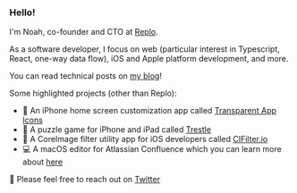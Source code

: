 ### Hello!
I'm Noah, co-founder and CTO at [Replo](https://replo.app).

As a software developer, I focus on web (particular interest in Typescript, React, one-way data flow), iOS and Apple platform development, and more.

You can read technical posts on [my blog](https://noahgilmore.com/blog)!

Some highlighted projects (other than Replo):
- 📱 An iPhone home screen customization app called [Transparent App Icons](https://noahgilmore.com/blog/transparent-app-icons/)
- 🧩 A puzzle game for iPhone and iPad called [Trestle](https://apps.apple.com/us/app/trestle-the-new-sudoku/id1300230302)
- 🎨 A CoreImage filter utility app for iOS developers called [CIFilter.io](https://apps.apple.com/us/app/cifilter-io/id1457458557)
- 💻 A macOS editor for Atlassian Confluence which you can learn more about [here](https://getfluency.io/)

👋 Please feel free to reach out on [Twitter](https://twitter.com/noahsark769)
